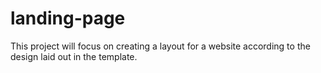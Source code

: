 # landing-page

This project will focus on creating a layout for a website according to the design laid out in the template.

